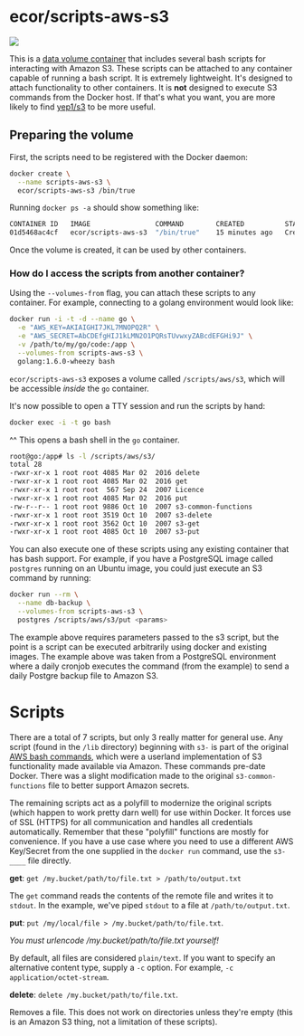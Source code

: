 # ecor/scripts-aws-s3

[![](https://badge.imagelayers.io/ecor/scripts-aws-s3:latest.svg)](https://imagelayers.io/?images=ecor/scripts-aws-s3:latest 'Get your own badge on imagelayers.io')

This is a [data volume container](https://docs.docker.com/engine/userguide/containers/dockervolumes/)
that includes several bash scripts for interacting with Amazon S3. These scripts
can be attached to any container capable of running a bash script. It is
extremely lightweight. It's designed to attach functionality to other
containers. It is **not** designed to execute S3 commands from the Docker host.
If that's what you want, you are more likely to find [yep1/s3](https://hub.docker.com/r/yep1/s3/)
to be more useful.

## Preparing the volume

First, the scripts need to be registered with the Docker daemon:

```sh
docker create \
  --name scripts-aws-s3 \
  ecor/scripts-aws-s3 /bin/true
```

Running `docker ps -a` should show something like:

```sh
CONTAINER ID   IMAGE                COMMAND        CREATED          STATUS   PORTS    NAMES
01d5468ac4cf   ecor/scripts-aws-s3  "/bin/true"    15 minutes ago   Created           scripts-aws-s3
```

Once the volume is created, it can be used by other containers.

### How do I access the scripts from another container?

Using the `--volumes-from` flag, you can attach these scripts to any container.
For example, connecting to a golang environment would look like:

```sh
docker run -i -t -d --name go \
  -e "AWS_KEY=AKIAIGHI7JKL7MNOPQ2R" \
  -e "AWS_SECRET=AbCDEfgHIJ1kLMN2O1PQRsTUvwxyZABcdEFGHi9J" \
  -v /path/to/my/go/code:/app \
  --volumes-from scripts-aws-s3 \
  golang:1.6.0-wheezy bash
```

`ecor/scripts-aws-s3` exposes a volume called `/scripts/aws/s3`, which will be
accessible _inside_ the `go` container.

It's now possible to open a TTY session and run the scripts by hand:

```sh
docker exec -i -t go bash
```

^^ This opens a bash shell in the `go` container.

```sh
root@go:/app# ls -l /scripts/aws/s3/
total 28
-rwxr-xr-x 1 root root 4085 Mar 02  2016 delete
-rwxr-xr-x 1 root root 4085 Mar 02  2016 get
-rwxr-xr-x 1 root root  567 Sep 24  2007 Licence
-rwxr-xr-x 1 root root 4085 Mar 02  2016 put
-rw-r--r-- 1 root root 9886 Oct 10  2007 s3-common-functions
-rwxr-xr-x 1 root root 3519 Oct 10  2007 s3-delete
-rwxr-xr-x 1 root root 3562 Oct 10  2007 s3-get
-rwxr-xr-x 1 root root 4085 Oct 10  2007 s3-put
```

You can also execute one of these scripts using any existing container that has
bash support. For example, if you have a PostgreSQL image called `postgres`
running on an Ubuntu image, you could just execute an S3 command by running:

```sh
docker run --rm \
  --name db-backup \
  --volumes-from scripts-aws-s3 \
  postgres /scripts/aws/s3/put <params>
```

The example above requires parameters passed to the s3 script, but the point is
a script can be executed arbitrarily using docker and existing images. The example
above was taken from a PostgreSQL environment where a daily cronjob executes the
command (from the example) to send a daily Postgre backup file to Amazon S3.

# Scripts

There are a total of 7 scripts, but only 3 really matter for general use.
Any script (found in the `/lib` directory) beginning with `s3-` is part of the
original [AWS bash commands](http://aws.amazon.com/code/943),
which were a userland implementation of S3 functionality made available via
Amazon. These commands pre-date Docker. There was a slight modification made
to the original `s3-common-functions` file to better support Amazon secrets.

The remaining scripts act as a polyfill to modernize the original scripts
(which happen to work pretty darn well) for use within Docker. It forces use
of SSL (HTTPS) for all communication and handles all credentials automatically.
Remember that these "polyfill" functions are mostly for convenience. If you
have a use case where you need to use a different AWS Key/Secret from the one
supplied in the `docker run` command, use the `s3-____` file directly.

**get**: `get /my.bucket/path/to/file.txt > /path/to/output.txt`

The `get` command reads the contents of the remote file and writes it to
`stdout`. In the example, we've piped `stdout` to a file at `/path/to/output.txt`.

**put**: `put /my/local/file > /my.bucket/path/to/file.txt`.

_You must urlencode /my.bucket/path/to/file.txt yourself!_

By default, all files are considered `plain/text`. If you want to specify an
alternative content type, supply a `-c` option. For example, `-c application/octet-stream`.

**delete**: `delete /my.bucket/path/to/file.txt`.

Removes a file. This does not work on directories unless they're empty (this is
an Amazon S3 thing, not a limitation of these scripts).
